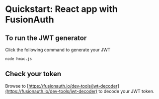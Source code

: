 # Quickstart: React app with FusionAuth

## To run the JWT generator

Click the following command to generate your JWT

```
node hmac.js
```

## Check your token

Browse to [https://fusionauth.io/dev-tools/jwt-decoder](https://fusionauth.io/dev-tools/jwt-decoder) to decode your JWT token.
